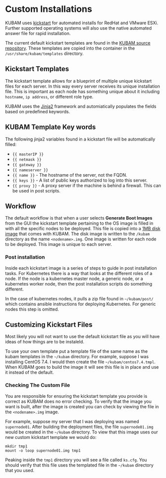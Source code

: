 # Custom Installations

KUBAM uses [kickstart](https://access.redhat.com/documentation/en-us/red_hat_enterprise_linux/6/html/installation_guide/s1-kickstart2-file) for automated installs for RedHat and VMware ESXi.  Further supported operating systems will also use the native automated answer file for rapid installation. 

The current default kickstart templates are found in the [KUBAM source repository](https://github.com/CiscoUcs/KUBaM/tree/master/kubam/templates).  These templates are copied into the container in the ```/usr/share/kubam/templates``` directory.  

## Kickstart Templates

The kickstart template allows for a blueprint of multiple unique kickstart files for each server.  In this way every server receives its unique installation file.  This is important as each node has something unique about it including ```hostname```, ```ip address```, or different role type.  

KUBAM uses the [Jinja2](http://jinja.pocoo.org/docs/2.10/)
 framework and automiatically populates the fields based on predefined keywords.  
 
## KUBAM Template Key words

The following jinja2 variables found in a kickstart file will be automatically filled: 

* ```{{ masterIP }}```
* ```{{ netmask }}```
* ```{{ gateway }}```
* ```{{ nameserver }}```
* ```{{ name }}``` - The hostname of the server, not the FQDN.
* ```{{ keys }}``` - A list of public keys authorized to log into this server. 
* ```{{ proxy }}``` - A proxy server if the machine is behind a firewall.  This can be used in post scripts. 


## Workflow

The default workflow is that when a user selects __Generate Boot Images__ from the GUI the kickstart template pertaining to the OS image is filled in with all the specific nodes to be deployed.  This file is copied into a [1MB disk image](https://github.com/CiscoUcs/KUBaM/blob/master/kubam/files/stage1/ks.img)  that comes with KUBAM.  The disk image is written to the ```/kubam``` directory as the name ```<nodename>.img```.  One image is written for each node to be deployed.  This image is unique to each server. 

### Post installation

Inside each kickstart image is a series of steps to guide in post installation tasks.  For Kubernetes there is a way that looks at the different roles of a node.  If the node is a kubernetes master node, a generic node, or a kubernetes worker node, then the post installation scripts do something different. 

In the case of kubernetes nodes, it pulls a zip file found in ```~/kubam/post/``` which contains ansible instructions for deploying Kubernetes.  For generic nodes this step is omitted. 

## Customizing Kickstart Files

Most likely you will not want to use the default kickstart file as you will have ideas of how things are to be instaleld.  

To use your own template put a template file of the same name as the kubam templates in the ```~/kubam``` directory.  For example, suppose I was installing CentOS 7.4.  I would then create the file ```~/kubam/centos7.4.tmpl```.  When KUBAM goes to build the image it will see this file is in place and use it instead of the default.  

### Checking The Custom File

You are responsible for ensuring the kickstart template you provide is correct as KUBAM does no error checking.  To verify that the image you want is built, after the image is created you can check by viewing the file in the ```<nodename>.img``` image. 

For example, suppose my server that I was deploying was named ```supernode01```.  After building the deployment files, the file ```supernode01.img``` would be created in the ```~/kubam``` directory.  To view that this image uses our new custom kickstart template we would do:

```
mkdir tmp1
mount -o loop supernode01.img tmp1
```

Peaking inside the ```tmp1``` directory you will see a file called ```ks.cfg```.  You should verify that this file uses the templated file in the ```~/kubam``` directory that you used.  
 
 